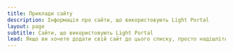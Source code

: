 ```yaml
---
title: Приклади сайту
description: Інформація про сайти, що використовують Light Portal
layout: page
subtitle: Сайти, що використовують Light Portal
lead: Якщо ви хочете додати свій сайт до цього списку, просто надішліть мені повідомлення через розділ <em>Адміністратор -> Портал -> Налаштування -> Зворотній зв'язок</em> на вашому форумі.
---
```


<script setup>
import {
  VPTeamPage,
  VPTeamPageTitle
} from 'vitepress/theme'
import ExampleSites from './ExampleSites.vue'

const sites = [
  {
    image: '/example_1.png',
    title: 'Light Portal Showcase',
    link: 'https://demo.dragomano.ru',
  },
  {
    image: '/example_2.png',
    title: 'Απανταχού Τριγλιανοί Απόγονοι',
    link: 'https://www.triglianoi.gr'
  },
  {
    image: '/example_3.png',
    title: 'Italian SMF',
    link: 'https://www.italiansmf.net/forum/'
  },
]
</script>

<VPTeamPage>
  <VPTeamPageTitle>
    <template #title></template>
    <template #lead></template>
  </VPTeamPageTitle>
  <ExampleSites :sites="sites" /></VPTeamPage>

